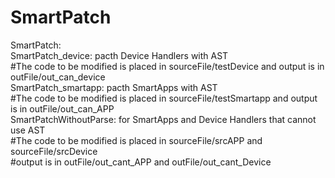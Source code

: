 # SmartPatch

SmartPatch:  
SmartPatch_device: pacth Device Handlers with AST  
#The code to be modified is placed in sourceFile/testDevice and output is in outFile/out_can_device  
SmartPatch_smartapp:  pacth SmartApps with AST  
#The code to be modified is placed in sourceFile/testSmartapp and output is in outFile/out_can_APP  
SmartPatchWithoutParse: for SmartApps and Device Handlers that cannot use AST  
#The code to be modified is placed in sourceFile/srcAPP and sourceFile/srcDevice  
#output is in outFile/out_cant_APP and outFile/out_cant_Device  
